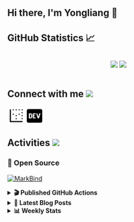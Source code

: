 ## Hi there, I'm Yongliang 👋 

## GitHub Statistics :chart_with_upwards_trend:
<div align="center">
<div style="display: flex; align-items: center; justify-content: center;">

[![](https://github-readme-stats.vercel.app/api?username=tlylt&show_icons=true&theme=tokyonight&hide_border=true&locale=en)](https://github.com/tlylt)
[![](https://github-readme-streak-stats.herokuapp.com/?user=tlylt&theme=tokyonight&hide_border=true)](https://github.com/tlylt)
</div>
</div>

## Connect with me <img src="https://media.giphy.com/media/2wh5K5yE3ulp3xgYcG/giphy-downsized.gif" width="30">

<a href="https://www.yongliangliu.com/" target="_blank"><img align="center" src="static/site-icon.png" alt="yongliangliu.com" height="40" width="40" /></a>
<a href="https://dev.to/tlylt" target="_blank"><img align="center" src="static/dev-badge.svg" alt="dev.to/tlylt" height="35" width="35" /></a>

## Activities <img src="https://media.giphy.com/media/WUlplcMpOCEmTGBtBW/giphy.gif" width="30">

### 🔭 Open Source

[![MarkBind](https://github-readme-stats.vercel.app/api/pin/?username=markbind&repo=markbind)](https://github.com/MarkBind/markbind)

<details>
<summary> <b>🎬 Published GitHub Actions </b> </summary>

[![install-graphviz](https://github-readme-stats.vercel.app/api/pin/?username=tlylt&repo=install-graphviz)](https://github.com/tlylt/install-graphviz)

[![reposense-action](https://github-readme-stats.vercel.app/api/pin/?username=tlylt&repo=reposense-action)](https://github.com/tlylt/reposense-action)

[![markbin-action](https://github-readme-stats.vercel.app/api/pin/?username=markbind&repo=markbind-action)](https://github.com/MarkBind/markbind-action)

</details>

<details>
<summary> <b>📕 Latest Blog Posts</b> </summary>

<!-- BLOG-POST-LIST:START -->
- [Repository Pattern, Revisited](https://www.yongliangliu.com/blog/repository-pattern-revisited/)
- [Open Source Software &lpar;OSS&rpar; Developer Journey](https://www.yongliangliu.com/blog/oss-dev-logs/)
- [Crossing abstraction barrier between parent and child class](https://www.yongliangliu.com/blog/cross-abstraction-barrier-between-parent-child/)
- [Intermediate GitHub CI Workflow Walk Through](https://www.yongliangliu.com/blog/intermediate-github-ci-workflow-walk-through/)
- [RooFind](https://www.yongliangliu.com/blog/roofind/)
<!-- BLOG-POST-LIST:END -->

</details>

<details>
<summary> <b>📊 Weekly Stats</b> </summary>

<!--START_SECTION:waka-->
![Code Time](http://img.shields.io/badge/Code%20Time-541%20hrs%2057%20mins-blue)

**🐱 My GitHub Data** 

> 🏆 4,258 Contributions in the Year 2022
 > 
> 📦 309.4 kB Used in GitHub's Storage 
 > 
> 🚫 Not Opted to Hire
 > 
> 📜 125 Public Repositories 
 > 
> 🔑 26 Private Repositories  
 > 
**I'm an Early 🐤** 

```text
🌞 Morning    370 commits    ███████░░░░░░░░░░░░░░░░░░   28.42% 
🌆 Daytime    321 commits    ██████░░░░░░░░░░░░░░░░░░░   24.65% 
🌃 Evening    506 commits    █████████░░░░░░░░░░░░░░░░   38.86% 
🌙 Night      105 commits    ██░░░░░░░░░░░░░░░░░░░░░░░   8.06%

```
📅 **I'm Most Productive on Friday** 

```text
Monday       165 commits    ███░░░░░░░░░░░░░░░░░░░░░░   12.67% 
Tuesday      125 commits    ██░░░░░░░░░░░░░░░░░░░░░░░   9.6% 
Wednesday    207 commits    ████░░░░░░░░░░░░░░░░░░░░░   15.9% 
Thursday     200 commits    ███░░░░░░░░░░░░░░░░░░░░░░   15.36% 
Friday       242 commits    ████░░░░░░░░░░░░░░░░░░░░░   18.59% 
Saturday     186 commits    ███░░░░░░░░░░░░░░░░░░░░░░   14.29% 
Sunday       177 commits    ███░░░░░░░░░░░░░░░░░░░░░░   13.59%

```


📊 **This Week I Spent My Time On** 

```text
⌚︎ Time Zone: Asia/Singapore

💬 Programming Languages: 
JavaScript               3 hrs 52 mins       ███████░░░░░░░░░░░░░░░░░░   29.89% 
Markdown                 2 hrs 41 mins       █████░░░░░░░░░░░░░░░░░░░░   20.7% 
YAML                     2 hrs 36 mins       █████░░░░░░░░░░░░░░░░░░░░   20.17% 
Bash                     1 hr 49 mins        ███░░░░░░░░░░░░░░░░░░░░░░   14.05% 
Solidity                 38 mins             █░░░░░░░░░░░░░░░░░░░░░░░░   5.01%

```


 Last Updated on 27/10/2022 00:48:56 UTC
<!--END_SECTION:waka-->

</details>
